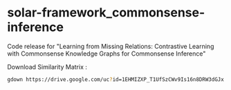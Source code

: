 # solar-framework_commonsense-inference
Code release for "Learning from Missing Relations: Contrastive Learning with Commonsense Knowledge Graphs for Commonsense Inference"


Download Similarity Matrix : 
```bash
gdown https://drive.google.com/uc?id=1EHMIZXP_T1UfSzCWv9Is16n8DRW3dGJx
```
